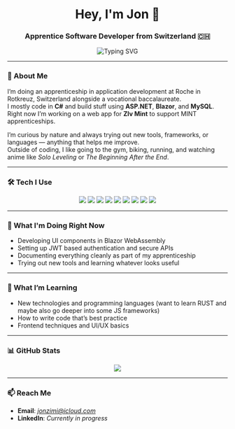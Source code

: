 <h1 align="center">Hey, I'm Jon 👋</h1>
<h3 align="center">Apprentice Software Developer from Switzerland 🇨🇭</h3>

<p align="center">
  <img src="https://readme-typing-svg.demolab.com?font=Fira+Code&duration=2500&pause=1000&color=58A6FF&width=450&lines=Learning+something+new+every+day;Always+curious+about+new+technologies;Building+things+and+breaking+them+too;Looking+forward+to+trying+new+stuff" alt="Typing SVG" />
</p>

---

### 👀 About Me

I’m doing an apprenticeship in application development at Roche in Rotkreuz, Switzerland alongside a vocational baccalaureate.  
I mostly code in **C#** and build stuff using **ASP.NET**, **Blazor**, and **MySQL**.  
Right now I’m working on a web app for **Zlv Mint** to support MINT apprenticeships.

I’m curious by nature and always trying out new tools, frameworks, or languages — anything that helps me improve.  
Outside of coding, I like going to the gym, biking, running, and watching anime like *Solo Leveling* or *The Beginning After the End*.

---

### 🛠️ Tech I Use
<div align="center">
  <img src="https://img.shields.io/badge/C%23-239120?style=for-the-badge&logo=c-sharp&logoColor=white" />
  <img src="https://img.shields.io/badge/.NET-512BD4?style=for-the-badge&logo=dotnet&logoColor=white" />
  <img src="https://img.shields.io/badge/Blazor-512BD4?style=for-the-badge&logo=blazor&logoColor=white" />
  <img src="https://img.shields.io/badge/JavaScript-F7DF1E?style=for-the-badge&logo=javascript&logoColor=black" />
  <img src="https://img.shields.io/badge/CSS3-1572B6?style=for-the-badge&logo=css3&logoColor=white" />
  <img src="https://img.shields.io/badge/MySQL-4479A1?style=for-the-badge&logo=mysql&logoColor=white" />
  <img src="https://img.shields.io/badge/MSTest-0078D7?style=for-the-badge" />
  <img src="https://img.shields.io/badge/GitLab-FC6D26?style=for-the-badge&logo=gitlab&logoColor=white" />
  <img src="https://img.shields.io/badge/Notion-000000?style=for-the-badge&logo=notion&logoColor=white" />
</div>

---

### 🔧 What I'm Doing Right Now

- Developing UI components in Blazor WebAssembly  
- Setting up JWT based authentication and secure APIs    
- Documenting everything cleanly as part of my apprenticeship  
- Trying out new tools and learning whatever looks useful

---

### 🚀 What I’m Learning

- New technologies and programming languages (want to learn RUST and maybe also go deeper into some JS frameworks)
- How to write code that’s best practice
- Frontend techniques and UI/UX basics  

---

### 📊 GitHub Stats

<p align="center">
  <img src="https://github-readme-stats.vercel.app/api?username=jonzimmermann&show_icons=true&theme=github_dark&hide_title=true" />
</p>

---

### 📫 Reach Me      

- **Email**: *jonzimi@icloud.com*
- **LinkedIn**: *Currently in progress*
